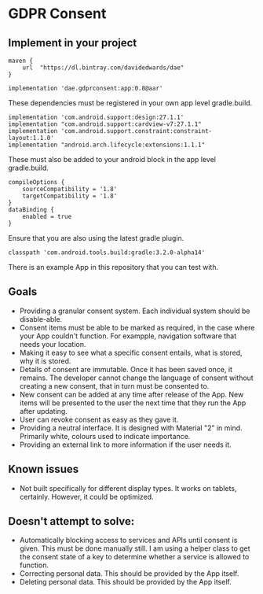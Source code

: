 # GDPR Consent

## Implement in your project

```
maven {
    url  "https://dl.bintray.com/davidedwards/dae"
}

implementation 'dae.gdprconsent:app:0.8@aar'
```

These dependencies must be registered in your own app level gradle.build.

```
implementation 'com.android.support:design:27.1.1'
implementation "com.android.support:cardview-v7:27.1.1"
implementation 'com.android.support.constraint:constraint-layout:1.1.0'
implementation "android.arch.lifecycle:extensions:1.1.1"
```

These must also be added to your android block in the app level gradle.build.

```
compileOptions {
    sourceCompatibility = '1.8'
    targetCompatibility = '1.8'
}
dataBinding {
    enabled = true
}
```

Ensure that you are also using the latest gradle plugin.

```
classpath 'com.android.tools.build:gradle:3.2.0-alpha14'
```

There is an example App in this repository that you can test with.

## Goals

* Providing a granular consent system. Each individual system should be disable-able.
* Consent items must be able to be marked as required, in the case where your App couldn't function. For exampple, navigation software that needs your location.
* Making it easy to see what a specific consent entails, what is stored, why it is stored.
* Details of consent are immutable. Once it has been saved once, it remains. The developer cannot change the language of consent without creating a new consent, that in turn must be consented to.
* New consent can be added at any time after release of the App. New items will be presented to the user the next time that they run the App after updating.
* User can revoke consent as easy as they gave it.
* Providing a neutral interface. It is designed with Material "2" in mind. Primarily white, colours used to indicate importance.
* Providing an external link to more information if the user needs it.

## Known issues

* Not built specifically for different display types. It works on tablets, certainly. However, it could be optimized.

## Doesn't attempt to solve:

* Automatically blocking access to services and APIs until consent is given. This must be done manually still. I am using a helper class to get the consent state of a key to determine whether a service is allowed to function.
* Correcting personal data. This should be provided by the App itself.
* Deleting personal data. This should be provided by the App itself.
